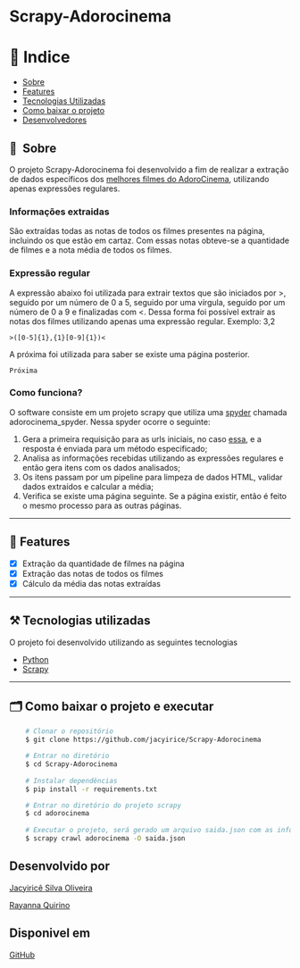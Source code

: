 # Scrapy-Adorocinema

# 🏁 Indice

- [Sobre](#-sobre)
- [Features](#-features)
- [Tecnologias Utilizadas](#%EF%B8%8F-tecnologias-utilizadas)
- [Como baixar o projeto](#-como-baixar-o-projeto)
- [Desenvolvedores](#desenvolvido-por)

## 🔖&nbsp; Sobre
O projeto Scrapy-Adorocinema foi desenvolvido a fim de realizar a extração de dados específicos dos [melhores filmes do AdoroCinema](https://www.adorocinema.com/filmes/melhores/), utilizando apenas expressões regulares.

### Informações extraidas
São extraídas todas as notas de todos os filmes presentes na página, incluindo os que estão em cartaz. Com essas notas obteve-se a quantidade de filmes e a nota média de todos os filmes.

### Expressão regular
A expressão abaixo foi utilizada para extrair textos que são iniciados por >, seguido por um número de 0 a 5, seguido por uma vírgula, seguido por um número de 0 a 9 e finalizadas com <. Dessa forma foi possível extrair as notas dos filmes utilizando apenas uma expressão regular. Exemplo: 3,2

    >([0-5]{1},{1}[0-9]{1})<

A próxima foi utilizada para saber se existe uma página posterior.
    
    Próxima

### Como funciona?

O software consiste em um projeto scrapy que utiliza uma [spyder](https://docs.scrapy.org/en/latest/topics/spiders.html) chamada adorocinema_spyder. Nessa spyder ocorre o seguinte:  

1. Gera a primeira requisição para as urls iniciais, no caso [essa](https://www.adorocinema.com/filmes/melhores/), e a resposta é enviada para um método especificado;
2. Analisa as informações recebidas utilizando as expressões regulares e então gera itens com os dados analisados;
3. Os itens passam por um pipeline para limpeza de dados HTML, validar dados extraídos e calcular a média;
4. Verifica se existe uma página seguinte. Se a página existir, então é feito o mesmo processo para as outras páginas.

---

## 🚀 Features
- [x] Extração da quantidade de filmes na página
- [x] Extração das notas de todos os filmes
- [x] Cálculo da média das notas extraídas

---
## ⚒️ Tecnologias utilizadas

O projeto foi desenvolvido utilizando as seguintes tecnologias

- [Python](https://python.org)
- [Scrapy](https://scrapy.org)

---

## 🗂 Como baixar o projeto e executar
```bash
    # Clonar o repositório
    $ git clone https://github.com/jacyirice/Scrapy-Adorocinema

    # Entrar no diretório
    $ cd Scrapy-Adorocinema
    
    # Instalar dependências
    $ pip install -r requirements.txt

    # Entrar no diretório do projeto scrapy
    $ cd adorocinema
    
    # Executar o projeto, será gerado um arquivo saida.json com as informações obtidas 
    $ scrapy crawl adorocinema -O saida.json
```

## Desenvolvido por
[Jacyiricê Silva Oliveira](https://github.com/jacyirice/)

[Rayanna Quirino](https://github.com/rayannaQuirino/)

## Disponivel em 
[GitHub](https://github.com/jacyirice/Scrapy-Adorocinema)
